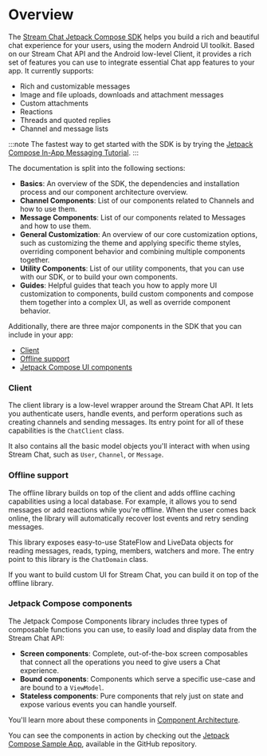 # Overview

The [Stream Chat Jetpack Compose SDK](https://github.com/GetStream/stream-chat-android-compose) helps you build a rich and beautiful chat experience for your users, using the modern Android UI toolkit. Based on our Stream Chat API and the Android low-level Client, it provides a rich set of features you can use to integrate essential Chat app features to your app. It currently supports:

* Rich and customizable messages
* Image and file uploads, downloads and attachment messages
* Custom attachments
* Reactions
* Threads and quoted replies
* Channel and message lists

:::note 
The fastest way to get started with the SDK is by trying the [Jetpack Compose In-App Messaging Tutorial](https://github.com/GetStream/stream/pull/2712/files).
:::

The documentation is split into the following sections:

* **Basics**: An overview of the SDK, the dependencies and installation process and our component architecture overview.
* **Channel Components**: List of our components related to Channels and how to use them.
* **Message Components**: List of our components related to Messages and how to use them.
* **General Customization**: An overview of our core customization options, such as customizing the theme and applying specific theme styles, overriding component behavior and combining multiple components together.
* **Utility Components**: List of our utility components, that you can use with our SDK, or to build your own components.
* **Guides**: Helpful guides that teach you how to apply more UI customization to components, build custom components and compose them together into a complex UI, as well as override component behavior. 

Additionally, there are three major components in the SDK that you can include in your app:

* [Client](https://github.com/GetStream/stream-chat-android/tree/main/stream-chat-android-client)
* [Offline support](https://github.com/GetStream/stream-chat-android/tree/main/stream-chat-android-offline)
* [Jetpack Compose UI components](https://github.com/GetStream/stream-chat-android-compose/tree/main/stream-chat-android-compose)

### Client

The client library is a low-level wrapper around the Stream Chat API. It lets you authenticate users, handle events, and perform operations such as creating channels and sending messages. Its entry point for all of these capabilities is the `ChatClient` class.

It also contains all the basic model objects you'll interact with when using Stream Chat, such as `User`, `Channel`, or `Message`.

### Offline support

The offline library builds on top of the client and adds offline caching capabilities using a local database. For example, it allows you to send messages or add reactions while you're offline. When the user comes back online, the library will automatically recover lost events and retry sending messages.

This library exposes easy-to-use StateFlow and LiveData objects for reading messages, reads, typing, members, watchers and more. The entry point to this library is the `ChatDomain` class.

If you want to build custom UI for Stream Chat, you can build it on top of the offline library.

### Jetpack Compose components

The Jetpack Compose Components library includes three types of composable functions you can use, to easily load and display data from the Stream Chat API:

* **Screen components**: Complete, out-of-the-box screen composables that connect all the operations you need to give users a Chat experience.
* **Bound components**: Components which serve a specific use-case and are bound to a `ViewModel`.
* **Stateless components**: Pure components that rely just on state and expose various events you can handle yourself.

You'll learn more about these components in [Component Architecture](./02-component-architecture.md).

You can see the components in action by checking out the [Jetpack Compose Sample App](https://github.com/GetStream/stream-chat-android-compose/tree/main/app), available in the GitHub repository.
